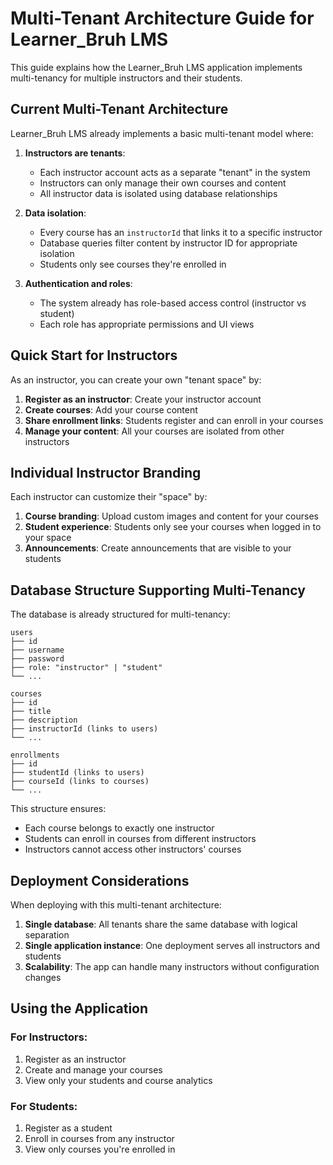 # Multi-Tenant Architecture Guide for Learner_Bruh LMS

This guide explains how the Learner_Bruh LMS application implements multi-tenancy for multiple instructors and their students.

## Current Multi-Tenant Architecture

Learner_Bruh LMS already implements a basic multi-tenant model where:

1. **Instructors are tenants**:
   - Each instructor account acts as a separate "tenant" in the system
   - Instructors can only manage their own courses and content
   - All instructor data is isolated using database relationships

2. **Data isolation**:
   - Every course has an `instructorId` that links it to a specific instructor
   - Database queries filter content by instructor ID for appropriate isolation
   - Students only see courses they're enrolled in

3. **Authentication and roles**:
   - The system already has role-based access control (instructor vs student)
   - Each role has appropriate permissions and UI views

## Quick Start for Instructors

As an instructor, you can create your own "tenant space" by:

1. **Register as an instructor**: Create your instructor account
2. **Create courses**: Add your course content
3. **Share enrollment links**: Students register and can enroll in your courses
4. **Manage your content**: All your courses are isolated from other instructors

## Individual Instructor Branding

Each instructor can customize their "space" by:

1. **Course branding**: Upload custom images and content for your courses
2. **Student experience**: Students only see your courses when logged in to your space
3. **Announcements**: Create announcements that are visible to your students

## Database Structure Supporting Multi-Tenancy

The database is already structured for multi-tenancy:

```
users
├── id
├── username
├── password
├── role: "instructor" | "student"
└── ...

courses
├── id
├── title
├── description
├── instructorId (links to users)
└── ...

enrollments
├── id
├── studentId (links to users)
├── courseId (links to courses)
└── ...
```

This structure ensures:
- Each course belongs to exactly one instructor
- Students can enroll in courses from different instructors
- Instructors cannot access other instructors' courses

## Deployment Considerations

When deploying with this multi-tenant architecture:

1. **Single database**: All tenants share the same database with logical separation
2. **Single application instance**: One deployment serves all instructors and students
3. **Scalability**: The app can handle many instructors without configuration changes

## Using the Application

### For Instructors:
1. Register as an instructor
2. Create and manage your courses
3. View only your students and course analytics

### For Students:
1. Register as a student
2. Enroll in courses from any instructor
3. View only courses you're enrolled in
